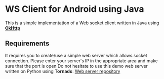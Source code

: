 # WS Client for Android using Java

This is a simple implementation of a Web socket client written in Java using **[OkHttp](http://square.github.io/okhttp/)** 

## Requirements
It requires you to create/use a simple web server which allows socket connection. Please enter your server's IP in the appropriate area and make sure that the port is open
Do not hesitate to use this demo web server written on Python using **Tornado**: [Web server repository](https://github.com/alphasldiallo/SimpleWebServer)

